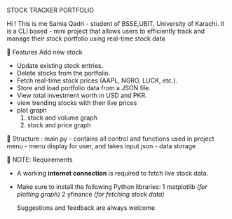 STOCK TRACKER PORTFOLIO

Hi ! This is me Samia Qadri - student of BSSE,UBIT, University of Karachi.
It is a CLI based - mini project that allows users to efficiently track and manage their stock portfolio using real-time stock data

📌 Features
Add new stock
- Update existing stock entries.
- Delete stocks from the portfolio.
- Fetch real-time stock prices (AAPL, NGRO, LUCK, etc.).
- Store and load portfolio data from a JSON file.
- View total investment worth in USD and PKR.
- view trending stocks with their live prices
- plot graph
     1. stock and volume graph
     2. stock and price graph
 
📌 Structure :
main.py - contains all control and functions used in project
menu  - menu display for user, and takes input
json  - data storage


 📌 NOTE:
   Requirements

- A working **internet connection** is required to fetch live stock data.
- Make sure to install the following Python libraries:
  1  matplotlib _(for plotting graph)_
  2  yfinance  _(for fetching stock data)_


    Suggestions and feedback are always welcome

